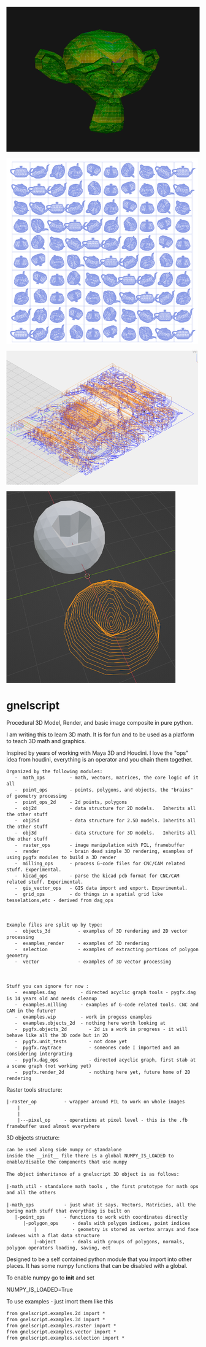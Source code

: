 ![alt text](https://github.com/keithlegg/gnelscript/blob/master/images/example/monkey_tex.png) 

![alt text](https://github.com/keithlegg/gnelscript/blob/master/images/example/teapots.png)

![alt text](https://github.com/keithlegg/gnelscript/blob/master/images/example/ngc.png) 

![alt text](https://github.com/keithlegg/gnelscript/blob/master/images/example/cam.png) 


# gnelscript


Procedural 3D Model, Render, and basic image composite in pure python. 

I am writing this to learn 3D math. It is for fun and to be used
as a platform to teach 3D math and graphics. 

Inspired by years of working with Maya 3D and Houdini. 
I love the "ops" idea from houdini, everything is an operator and
you chain them together.



    Organized by the following modules:
       -  math_ops         - math, vectors, matrices, the core logic of it all  
       -  point_ops        - points, polygons, and objects, the "brains" of geometry processing
       -  point_ops_2d     - 2d points, polygons
       -  obj2d            - data structure for 2D models.   Inherits all the other stuff  
       -  obj25d           - data structure for 2.5D models. Inherits all the other stuff  
       -  obj3d            - data structure for 3D models.   Inherits all the other stuff     
       -  raster_ops       - image manipulation with PIL, framebuffer  
       -  render           - brain dead simple 3D rendering, examples of using pygfx modules to build a 3D render  
       -  milling_ops      - process G-code files for CNC/CAM related stuff. Experimental. 
       -  kicad_ops        - parse the kicad pcb format for CNC/CAM related stuff. Experimental.
       -  gis_vector_ops   - GIS data import and export. Experimental.
       -  grid_ops         - do things in a spatial grid like tesselations,etc - derived from dag_ops 



    Example files are split up by type:
       -  objects_3d          - examples of 3D rendering and 2D vector processing 
       -  examples_render     - examples of 3D rendering 
       -  selection           - examples of extracting portions of polygon geometry  
       -  vector              - examples of 3D vector processing
    


    Stuff you can ignore for now :
       -  examples.dag         - directed acyclic graph tools - pygfx.dag is 14 years old and needs cleanup 
       -  examples.milling     - examples of G-code related tools. CNC and CAM in the future?
       -  examples.wip         - work in progess examples 
       -  examples.objects_2d  - nothing here worth looking at 
       -  pygfx.objects_2d        - 2d is a work in progress - it will behave like all the 3D code but in 2D 
       -  pygfx.unit_tests        - not done yet 
       -  pygfx.raytrace          - someones code I imported and am considering intergrating 
       -  pygfx.dag_ops           - directed acyclic graph, first stab at a scene graph (not working yet)
       -  pygfx.render_2d         - nothing here yet, future home of 2D rendering 



Raster tools structure:

    |-raster_op          - wrapper around PIL to work on whole images
        |                   
        |
        |---pixel_op     - operations at pixel level - this is the .fb framebuffer used almost everywhere



3D objects structure:

    can be used along side numpy or standalone
    inside the __init__ file there is a global NUMPY_IS_LOADED to enable/disable the components that use numpy 

    The object inheritance of a gnelscript 3D object is as follows:
    
    |-math_util - standalone math tools , the first prototype for math ops and all the others  

    |-math_ops           - just what it says. Vectors, Matricies, all the boring math stuff that everything is built on
       |-point_ops       - functions to work with coordinates directly
          |-polygon_ops     - deals with polygon indices, point indices 
              |             - geometry is stored as vertex arrays and face indexes with a flat data structure  
              |-object      - deals with groups of polygons, normals, polygon operators loading, saving, ect 
           
 

Designed to be a self contained python module that you import into other places.
It has some numpy functions that can be disabled with a global.



To enable numpy go to __init__ and set 

NUMPY_IS_LOADED=True


To use examples - just imort them like this 

    from gnelscript.examples.2d import *
    from gnelscript.examples.3d import *
    from gnelscript.examples.raster import *
    from gnelscript.examples.vector import *
    from gnelscript.examples.selection import *












